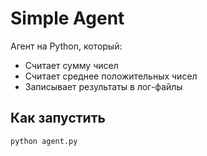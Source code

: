 # Simple Agent

Агент на Python, который:
- Считает сумму чисел
- Считает среднее положительных чисел
- Записывает результаты в лог-файлы

## Как запустить

```bash
python agent.py
